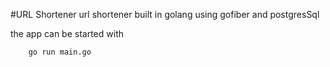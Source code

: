 #URL Shortener
url shortener built in golang using gofiber and postgresSql

the app can be started with 

```bash
    go run main.go
```